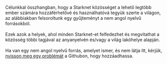 Célunkkal összhangban, hogy a Starknet közösséget a lehető legtöbb ember számára hozzáférhetővé és használhatóvá tegyük szerte a világon, az alábbiakban felsoroltunk egy gyűjteményt a nem angol nyelvű forrásokból.\
\
Ezek azok a helyek, ahol minden Starknet-et felfedezhet és megvitathat a közösség többi tagjával az anyanyelvén és/vagy a világ lakóhelye alapján. \
\
Ha van egy nem angol nyelvű forrás, amelyet ismer, és nem látja itt, kérjük, [nyisson meg egy problémát](https://github.com/starknet-io/starknet-website/issues) a Githubon, hogy hozzáadhassa.